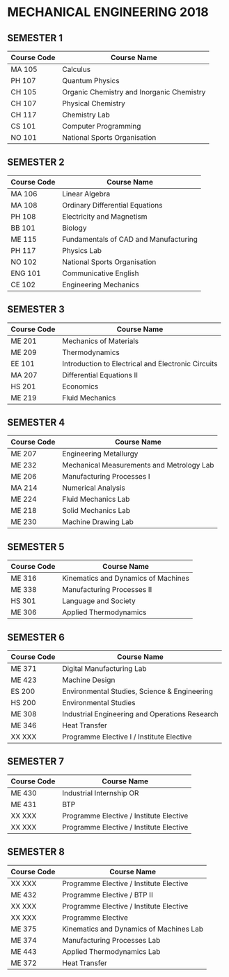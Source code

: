 # MECHANICAL ENGINEERING 2018

## SEMESTER 1
| Course Code | Course Name                               |
|-------------|-------------------------------------------|
| MA 105      | Calculus                                  |
| PH 107      | Quantum Physics                           |
| CH 105      | Organic Chemistry and Inorganic Chemistry |
| CH 107      | Physical Chemistry                        |
| CH 117      | Chemistry Lab                             |
| CS 101      | Computer Programming                      |
| NO 101      | National Sports Organisation              |

## SEMESTER 2
| Course Code | Course Name                               |
|-------------|-------------------------------------------|
| MA 106      | Linear Algebra                            |
| MA 108      | Ordinary Differential Equations           |
| PH 108      | Electricity and Magnetism                 |
| BB 101      | Biology                                   |
| ME 115      | Fundamentals of CAD and Manufacturing     |
| PH 117      | Physics Lab                               |
| NO 102      | National Sports Organisation              |
| ENG 101     | Communicative English                     |
| CE 102      | Engineering Mechanics                     |

## SEMESTER 3
| Course Code | Course Name                               |
|-------------|-------------------------------------------|
| ME 201      | Mechanics of Materials                    |
| ME 209      | Thermodynamics                            |
| EE 101      | Introduction to Electrical and Electronic Circuits |
| MA 207      | Differential Equations II                 |
| HS 201      | Economics                                 |
| ME 219      | Fluid Mechanics                           |

## SEMESTER 4
| Course Code | Course Name                               |
|-------------|-------------------------------------------|
| ME 207      | Engineering Metallurgy                    |
| ME 232      | Mechanical Measurements and Metrology Lab |
| ME 206      | Manufacturing Processes I                 |
| MA 214      | Numerical Analysis                        |
| ME 224      | Fluid Mechanics Lab                       |
| ME 218      | Solid Mechanics Lab                       |
| ME 230      | Machine Drawing Lab                       |

## SEMESTER 5
| Course Code | Course Name                               |
|-------------|-------------------------------------------|
| ME 316      | Kinematics and Dynamics of Machines       |
| ME 338      | Manufacturing Processes II                |
| HS 301      | Language and Society                      |
| ME 306      | Applied Thermodynamics                    |

## SEMESTER 6
| Course Code | Course Name                               |
|-------------|-------------------------------------------|
| ME 371      | Digital Manufacturing Lab                 |
| ME 423      | Machine Design                            |
| ES 200      | Environmental Studies, Science & Engineering |
| HS 200      | Environmental Studies                     |
| ME 308      | Industrial Engineering and Operations Research |
| ME 346      | Heat Transfer                             |
| XX XXX      | Programme Elective I / Institute Elective |

## SEMESTER 7
| Course Code | Course Name                               |
|-------------|-------------------------------------------|
| ME 430      | Industrial Internship OR                  |
| ME 431      | BTP                                       |
| XX XXX      | Programme Elective / Institute Elective   |
| XX XXX      | Programme Elective / Institute Elective   |

## SEMESTER 8
| Course Code | Course Name                               |
|-------------|-------------------------------------------|
| XX XXX      | Programme Elective / Institute Elective   |
| ME 432      | Programme Elective / BTP II               |
| XX XXX      | Programme Elective / Institute Elective   |
| XX XXX      | Programme Elective                        |
| ME 375      | Kinematics and Dynamics of Machines Lab   |
| ME 374      | Manufacturing Processes Lab               |
| ME 443      | Applied Thermodynamics Lab                |
| ME 372      | Heat Transfer                             |
